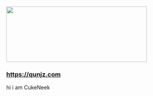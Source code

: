 #
<a href="https://qunjz.com" target="_blank"><img src="https://media.discordapp.net/attachments/856970167455711232/893872744150745168/1dcff6e624a656729391dc8cda6c1e69.png" width="373" height="147"></a>
### https://qunjz.com

hi i am CukeNeek
<style>
  background-color:white;
</style>
